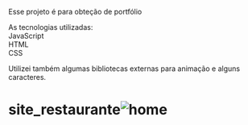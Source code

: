 Esse projeto é para obteção de portfólio

As tecnologias utilizadas:\
JavaScript\
HTML\
CSS

Utilizei também algumas bibliotecas externas para animação e alguns caracteres.



# site_restaurante![home](https://user-images.githubusercontent.com/103538716/184684960-35298ac8-9b11-4784-90a6-08c693bf0a9a.png)
